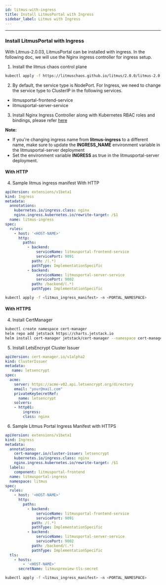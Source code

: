```yaml
---
id: litmus-with-ingress
title: Install LitmusPortal with Ingress
sidebar_label: Litmus with Ingress
---
```


---

### Install LitmusPortal with Ingress

With Litmus-2.0.03, LitmusPortal can be installed with ingress.
In the following doc, we will use the Nginx ingress controller for ingress setup.

1. Install the litmus chaos control plane

```bash
kubectl apply -f https://litmuschaos.github.io/litmus/2.0.0/litmus-2.0.0.yaml
```

2. By default, the service type is NodePort. For Ingress, we need to change the service type to ClusterIP in the following services.

- litmusportal-frontend-service
- litmusportal-server-service

3. Install Nginx Ingress Controller along with Kubernetes RBAC roles and bindings, please refer [here](https://kubernetes.github.io/ingress-nginx/deploy/#installation-guide)

**Note:**

- If you're changing ingress name from **litmus-ingress** to a different name, make sure to update the **INGRESS_NAME** environment variable in the litmusportal-server deployment
- Set the environment variable **INGRESS** as true in the litmusportal-server deployment.

#### With HTTP

4. Sample litmus ingress manifest With HTTP

```yaml
apiVersion: extensions/v1beta1
kind: Ingress
metadata:
  annotations:
    kubernetes.io/ingress.class: nginx
    nginx.ingress.kubernetes.io/rewrite-target: /$1
  name: litmus-ingress
spec:
  rules:
    - host: '<HOST-NAME>'
      http:
        paths:
          - backend:
              serviceName: litmusportal-frontend-service
              servicePort: 9091
            path: /(.*)
            pathType: ImplementationSpecific
          - backend:
              serviceName: litmusportal-server-service
              servicePort: 9002
            path: /backend/(.*)
            pathType: ImplementationSpecific
```

```bash
kubectl apply -f <litmus_ingress_manifest> -n <PORTAL_NAMESPACE>
```

#### With HTTPS

4. Install CertManager

```bash
kubectl create namespace cert-manager
helm repo add jetstack https://charts.jetstack.io
helm install cert-manager jetstack/cert-manager --namespace cert-manager --create-namespace --version v1.3.0 --set installCRDs=true
```

5. Install LetsEncrypt Cluster Issuer

```yaml
apiVersion: cert-manager.io/v1alpha2
kind: ClusterIssuer
metadata:
   name: letsencrypt
spec:
  acme:
    server: https://acme-v02.api.letsencrypt.org/directory
    email: "your@mail.com"
    privateKeySecretRef:
      name: letsencrypt
    solvers:
    - http01:
     	ingress:
        class: nginx
```

6. Sample Litmus Portal Ingress Manifest with HTTPS

```yaml
apiVersion: extensions/v1beta1
kind: Ingress
metadata:
  annotations:
    cert-manager.io/cluster-issuer: letsencrypt
    kubernetes.io/ingress.class: nginx
    nginx.ingress.kubernetes.io/rewrite-target: /$1
  labels:
    component: litmusportal-frontend
  name: litmusportal-ingress
  namespace: litmus
spec:
  rules:
    - host: '<HOST-NAME>'
      http:
        paths:
          - backend:
              serviceName: litmusportal-frontend-service
              servicePort: 9091
            path: /(.*)
            pathType: ImplementationSpecific
          - backend:
              serviceName: litmusportal-server-service
              servicePort: 9002
            path: /backend/(.*)
            pathType: ImplementationSpecific
  tls:
    - hosts:
        - '<HOST-NAME>'
      secretName: litmuspreview-tls-secret
```

```bash
kubectl apply -f <litmus_ingress_manifest> -n <PORTAL_NAMESPACE>
```
